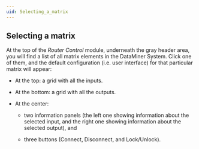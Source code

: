 ```yaml
---
uid: Selecting_a_matrix
---
```


## Selecting a matrix

At the top of the *Router Control* module, underneath the gray header area, you will find a list of all matrix elements in the DataMiner System. Click one of them, and the default configuration (i.e. user interface) for that particular matrix will appear:

- At the top: a grid with all the inputs.

- At the bottom: a grid with all the outputs.

- At the center:

    - two information panels (the left one showing information about the selected input, and the right one showing information about the selected output), and

    - three buttons (Connect, Disconnect, and Lock/Unlock).
